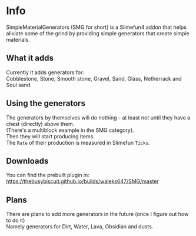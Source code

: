 # Info
SimpleMaterialGenerators (SMG for short) is a Slimefun4 addon that helps aliviate some of the grind by providing simple generators that create simple materials.<br>

## What it adds
Currently it adds generators for:<br>
Cobblestone, Stone, Smooth stone, Gravel, Sand, Glass, Netherrack and Soul sand<br>

## Using the generators
The generators by themselves will do nothing - at least not until they have a chest (directly) above them.<br>
(There's a multiblock example in the SMG category).<br>
Then they will start producing items.<br>
The `Rate` of their production is measured in Slimefun `Ticks`.<br>

## Downloads
You can find the prebuilt plugin in:<br>
https://thebusybiscuit.github.io/builds/waleks647/SMG/master<br>

## Plans
There are plans to add more generators in the future (once I figure out how to do it)<br>
Namely generators for Dirt, Water, Lava, Obsidian and dusts.<br>
